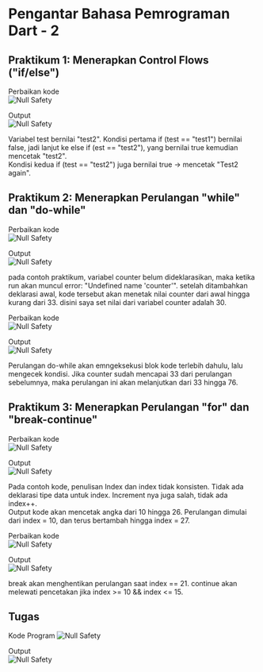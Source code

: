 # Pengantar Bahasa Pemrograman Dart - 2

## Praktikum 1: Menerapkan Control Flows ("if/else")

Perbaikan kode <br>
![Null Safety](img/p1_no1.png)

Output <br>
![Null Safety](img/p1_no1_output.png)

Variabel test bernilai "test2". Kondisi pertama if (test == "test1") bernilai false, jadi lanjut ke else if (est == "test2"), yang bernilai true kemudian mencetak "test2". <br>
Kondisi kedua if (test == "test2") juga bernilai true → mencetak "Test2 again".

## Praktikum 2: Menerapkan Perulangan "while" dan "do-while"

Perbaikan kode <br>
![Null Safety](img/p2_no1.png)

Output <br>
![Null Safety](img/p2_no1_output.png)

pada contoh praktikum, variabel counter belum dideklarasikan, maka ketika run akan muncul error: "Undefined name 'counter'". setelah ditambahkan deklarasi awal, kode tersebut akan menetak nilai counter dari awal hingga kurang dari 33. disini saya set nilai dari variabel counter adalah 30.

Perbaikan kode <br>
![Null Safety](img/p2_no2.png)

Output <br>
![Null Safety](img/p2_no2_output.png)

Perulangan do-while akan emngeksekusi blok kode terlebih dahulu, lalu mengecek kondisi. Jika counter sudah mencapai 33 dari perulangan sebelumnya, maka perulangan ini akan melanjutkan dari 33 hingga 76.

## Praktikum 3: Menerapkan Perulangan "for" dan "break-continue"

Perbaikan kode <br>
![Null Safety](img/p3_no1.png)

Output <br>
![Null Safety](img/p3_no1_output.png)

Pada contoh kode, penulisan Index dan index tidak konsisten. Tidak ada deklarasi tipe data untuk index. Increment nya juga salah, tidak ada index++. <br>
Output kode akan mencetak angka dari 10 hingga 26. Perulangan dimulai dari index = 10, dan terus bertambah hingga index = 27.

Perbaikan kode <br>
![Null Safety](img/p3_no2.png)

Output <br>
![Null Safety](img/p3_no2_output.png)

break akan menghentikan perulangan saat index == 21. continue akan melewati pencetakan jika index >= 10 && index <= 15.

## Tugas

Kode Program
![Null Safety](img/tugas.png)

Output <br>
![Null Safety](img/tugas_output.png)
